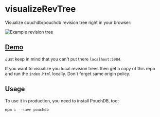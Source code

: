 visualizeRevTree
================

Visualize couchdb/pouchdb revision tree right in your browser:

![Example revision tree](tree.png)

## [Demo](http://neojski.github.io/visualizeRevTree)
Just keep in mind that you can't put there `localhost:5984`.

If you want to visualize you local revision trees then get a copy of this repo
and run the `index.html` locally. Don't forget same origin policy.

## Usage

To use it in production, you need to install PouchDB, too:

```
npm i --save pouchdb
```
